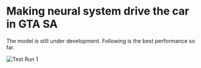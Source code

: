 # Making neural system drive the car in GTA SA
The model is still under development. Following is the best performance so far.

![Test Run 1](https://github.com/Ananthoju-Pranav-Sai/GTA_SA_AI/blob/main/Example.gif)
